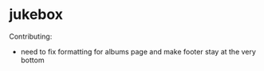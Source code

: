 # jukebox

Contributing:

- need to fix formatting for albums page and make footer stay at the very bottom
